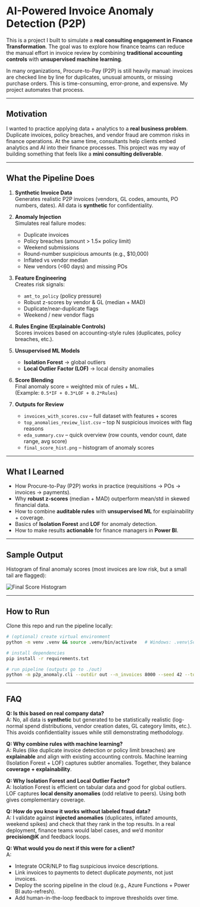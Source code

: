 # AI-Powered Invoice Anomaly Detection (P2P)

This is a project I built to simulate a **real consulting engagement in Finance Transformation**. The goal was to explore how finance teams can reduce the manual effort in invoice review by combining **traditional accounting controls** with **unsupervised machine learning**.

In many organizations, Procure-to-Pay (P2P) is still heavily manual: invoices are checked line by line for duplicates, unusual amounts, or missing purchase orders. This is time-consuming, error-prone, and expensive. My project automates that process.

---

## Motivation

I wanted to practice applying data + analytics to a **real business problem**. Duplicate invoices, policy breaches, and vendor fraud are common risks in finance operations. At the same time, consultants help clients embed analytics and AI into their finance processes. This project was my way of building something that feels like a **mini consulting deliverable**.

---

## What the Pipeline Does

1. **Synthetic Invoice Data**  
   Generates realistic P2P invoices (vendors, GL codes, amounts, PO numbers, dates). All data is **synthetic** for confidentiality.

2. **Anomaly Injection**  
   Simulates real failure modes:
   - Duplicate invoices  
   - Policy breaches (amount > 1.5× policy limit)  
   - Weekend submissions  
   - Round-number suspicious amounts (e.g., $10,000)  
   - Inflated vs vendor median  
   - New vendors (<60 days) and missing POs  

3. **Feature Engineering**  
   Creates risk signals:
   - `amt_to_policy` (policy pressure)  
   - Robust z-scores by vendor & GL (median + MAD)  
   - Duplicate/near-duplicate flags  
   - Weekend / new vendor flags  

4. **Rules Engine (Explainable Controls)**  
   Scores invoices based on accounting-style rules (duplicates, policy breaches, etc.).  

5. **Unsupervised ML Models**  
   - **Isolation Forest** → global outliers  
   - **Local Outlier Factor (LOF)** → local density anomalies  

6. **Score Blending**  
   Final anomaly score = weighted mix of rules + ML.  
   (Example: `0.5*IF + 0.3*LOF + 0.2*Rules`)  

7. **Outputs for Review**  
   - `invoices_with_scores.csv` – full dataset with features + scores  
   - `top_anomalies_review_list.csv` – top N suspicious invoices with flag reasons  
   - `eda_summary.csv` – quick overview (row counts, vendor count, date range, avg score)  
   - `final_score_hist.png` – histogram of anomaly scores  

---

## What I Learned

- How Procure-to-Pay (P2P) works in practice (requisitions → POs → invoices → payments).  
- Why **robust z-scores** (median + MAD) outperform mean/std in skewed financial data.  
- How to combine **auditable rules** with **unsupervised ML** for explainability + coverage.  
- Basics of **Isolation Forest** and **LOF** for anomaly detection.  
- How to make results **actionable** for finance managers in **Power BI**.  

---

## Sample Output

Histogram of final anomaly scores (most invoices are low risk, but a small tail are flagged):

![Final Score Histogram](out/final_score_hist.png)

---

## How to Run

Clone this repo and run the pipeline locally:

```bash
# (optional) create virtual environment
python -m venv .venv && source .venv/bin/activate   # Windows: .venv\Scripts\activate

# install dependencies
pip install -r requirements.txt

# run pipeline (outputs go to ./out)
python -m p2p_anomaly.cli --outdir out --n_invoices 8000 --seed 42 --topn 150
```

---

## FAQ

**Q: Is this based on real company data?**  
A: No, all data is **synthetic** but generated to be statistically realistic (log-normal spend distributions, vendor creation dates, GL category limits, etc.). This avoids confidentiality issues while still demonstrating methodology.

**Q: Why combine rules with machine learning?**  
A: Rules (like duplicate invoice detection or policy limit breaches) are **explainable** and align with existing accounting controls. Machine learning (Isolation Forest + LOF) captures subtler anomalies. Together, they balance **coverage + explainability**.

**Q: Why Isolation Forest and Local Outlier Factor?**  
A: Isolation Forest is efficient on tabular data and good for global outliers. LOF captures **local density anomalies** (odd relative to peers). Using both gives complementary coverage.

**Q: How do you know it works without labeled fraud data?**  
A: I validate against **injected anomalies** (duplicates, inflated amounts, weekend spikes) and check that they rank in the top results. In a real deployment, finance teams would label cases, and we’d monitor **precision@K** and feedback loops.

**Q: What would you do next if this were for a client?**  
A:  
- Integrate OCR/NLP to flag suspicious invoice descriptions.  
- Link invoices to payments to detect duplicate *payments*, not just invoices.  
- Deploy the scoring pipeline in the cloud (e.g., Azure Functions + Power BI auto-refresh).  
- Add human-in-the-loop feedback to improve thresholds over time.  
